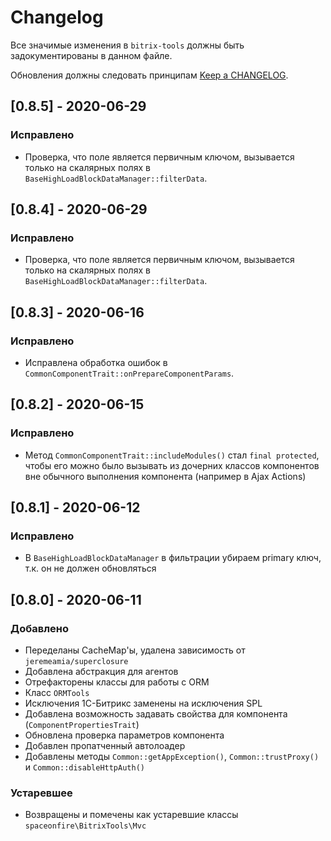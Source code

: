 # Changelog

Все значимые изменения в `bitrix-tools` должны быть задокументированы в данном файле.

Обновления должны следовать принципам [Keep a CHANGELOG](http://keepachangelog.com/).

<!--
## [X.Y.Z] - YYYY-MM-DD
### Добавлено
- Nothing

### Устаревшее
- Nothing

### Исправлено
- Nothing

### Удалено
- Nothing

### Безопасность
- Nothing
-->

## [0.8.5] - 2020-06-29
### Исправлено
- Проверка, что поле является первичным ключом, вызывается только на скалярных полях в
  `BaseHighLoadBlockDataManager::filterData`.

## [0.8.4] - 2020-06-29
### Исправлено
- Проверка, что поле является первичным ключом, вызывается только на скалярных полях в
  `BaseHighLoadBlockDataManager::filterData`.

## [0.8.3] - 2020-06-16
### Исправлено
- Исправлена обработка ошибок в `CommonComponentTrait::onPrepareComponentParams`.

## [0.8.2] - 2020-06-15
### Исправлено
- Метод `CommonComponentTrait::includeModules()` стал `final protected`,
  чтобы его можно было вызывать из дочерних классов компонентов вне обычного выполнения компонента
  (например в Ajax Actions)

## [0.8.1] - 2020-06-12
### Исправлено
- В `BaseHighLoadBlockDataManager` в фильтрации убираем primary ключ, т.к. он не должен обновляться

## [0.8.0] - 2020-06-11
### Добавлено
- Переделаны CacheMap'ы, удалена зависимость от `jeremeamia/superclosure`
- Добавлена абстракция для агентов
- Отрефакторены классы для работы с ORM
- Класс `ORMTools`
- Исключения 1С-Битрикс заменены на исключения SPL
- Добавлена возможность задавать свойства для компонента (`ComponentPropertiesTrait`)
- Обновлена проверка параметров компонента
- Добавлен пропатченный автолоадер
- Добавлены методы `Common::getAppException()`, `Common::trustProxy()` и `Common::disableHttpAuth()`

### Устаревшее
- Возвращены и помечены как устаревшие классы `spaceonfire\BitrixTools\Mvc`
